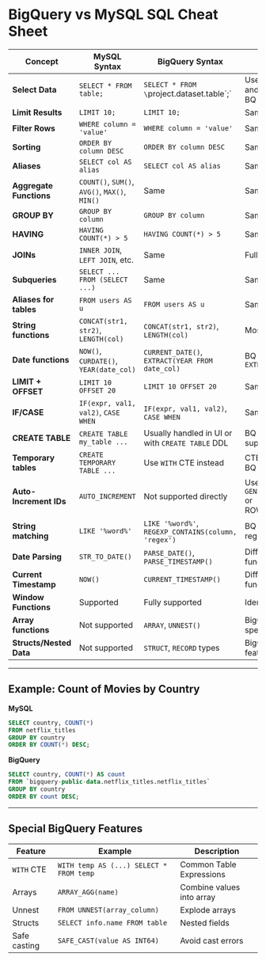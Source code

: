 
#  BigQuery vs MySQL SQL Cheat Sheet

| **Concept**                  | **MySQL Syntax**                                  | **BigQuery Syntax**                                             |  Notes |
|-----------------------------|---------------------------------------------------|------------------------------------------------------------------|---------|
| **Select Data**             | `SELECT * FROM table;`                           | `SELECT * FROM \`project.dataset.table\`;`                      | Use backticks and full path in BQ |
| **Limit Results**           | `LIMIT 10;`                                      | `LIMIT 10;`                                                     | Same |
| **Filter Rows**             | `WHERE column = 'value'`                         | `WHERE column = 'value'`                                       | Same |
| **Sorting**                 | `ORDER BY column DESC`                           | `ORDER BY column DESC`                                         | Same |
| **Aliases**                 | `SELECT col AS alias`                            | `SELECT col AS alias`                                          | Same |
| **Aggregate Functions**     | `COUNT()`, `SUM()`, `AVG()`, `MAX()`, `MIN()`    | Same                                                           | Same syntax |
| **GROUP BY**                | `GROUP BY column`                                | `GROUP BY column`                                              | Same |
| **HAVING**                  | `HAVING COUNT(*) > 5`                            | `HAVING COUNT(*) > 5`                                          | Same |
| **JOINs**                   | `INNER JOIN`, `LEFT JOIN`, etc.                  | Same                                                           | Fully supported |
| **Subqueries**              | `SELECT ... FROM (SELECT ...)`                   | Same                                                           | Same |
| **Aliases for tables**      | `FROM users AS u`                                | `FROM users AS u`                                              | Same |
| **String functions**        | `CONCAT(str1, str2)`, `LENGTH(col)`              | `CONCAT(str1, str2)`, `LENGTH(col)`                            | Mostly same |
| **Date functions**          | `NOW()`, `CURDATE()`, `YEAR(date_col)`           | `CURRENT_DATE()`, `EXTRACT(YEAR FROM date_col)`                | BQ uses `EXTRACT()` |
| **LIMIT + OFFSET**          | `LIMIT 10 OFFSET 20`                             | `LIMIT 10 OFFSET 20`                                           | Same |
| **IF/CASE**                 | `IF(expr, val1, val2)`, `CASE WHEN`              | `IF(expr, val1, val2)`, `CASE WHEN`                            | Same |
| **CREATE TABLE**            | `CREATE TABLE my_table ...`                      | Usually handled in UI or with `CREATE TABLE` DDL               | BQ also supports DDL |
| **Temporary tables**        | `CREATE TEMPORARY TABLE ...`                     | Use `WITH` CTE instead                                         | CTE preferred in BQ |
| **Auto-Increment IDs**      | `AUTO_INCREMENT`                                 |  Not supported directly                                       | Use `GENERATE_UUID()` or ROW_NUMBER() |
| **String matching**         | `LIKE '%word%'`                                  | `LIKE '%word%'`, `REGEXP_CONTAINS(column, 'regex')`            | BQ supports regex too |
| **Date Parsing**            | `STR_TO_DATE()`                                  | `PARSE_DATE()`, `PARSE_TIMESTAMP()`                            | Different function names |
| **Current Timestamp**       | `NOW()`                                          | `CURRENT_TIMESTAMP()`                                          | Different function name |
| **Window Functions**        |  Supported                                      |  Fully supported                                              | Identical usage |
| **Array functions**         |  Not supported                                 |  `ARRAY`, `UNNEST()`                                          | BigQuery special |
| **Structs/Nested Data**     |  Not supported                                 |  `STRUCT`, `RECORD` types                                     | BigQuery-only feature |

---

##  Example: Count of Movies by Country

**MySQL**
```sql
SELECT country, COUNT(*) 
FROM netflix_titles 
GROUP BY country 
ORDER BY COUNT(*) DESC;
```

**BigQuery**
```sql
SELECT country, COUNT(*) AS count
FROM `bigquery-public-data.netflix_titles.netflix_titles`
GROUP BY country
ORDER BY count DESC;
```

---

##  Special BigQuery Features

| Feature | Example | Description |
|--------|---------|-------------|
| `WITH` CTE | `WITH temp AS (...) SELECT * FROM temp` | Common Table Expressions |
| Arrays | `ARRAY_AGG(name)` | Combine values into array |
| Unnest | `FROM UNNEST(array_column)` | Explode arrays |
| Structs | `SELECT info.name FROM table` | Nested fields |
| Safe casting | `SAFE_CAST(value AS INT64)` | Avoid cast errors |
